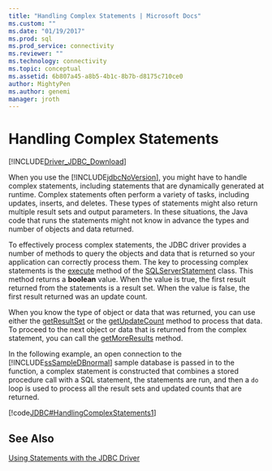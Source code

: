 ```yaml
---
title: "Handling Complex Statements | Microsoft Docs"
ms.custom: ""
ms.date: "01/19/2017"
ms.prod: sql
ms.prod_service: connectivity
ms.reviewer: ""
ms.technology: connectivity
ms.topic: conceptual
ms.assetid: 6b807a45-a8b5-4b1c-8b7b-d8175c710ce0
author: MightyPen
ms.author: genemi
manager: jroth
---
```

# Handling Complex Statements
[!INCLUDE[Driver_JDBC_Download](../../includes/driver_jdbc_download.md)]

  When you use the [!INCLUDE[jdbcNoVersion](../../includes/jdbcnoversion_md.md)], you might have to handle complex statements, including statements that are dynamically generated at runtime. Complex statements often perform a variety of tasks, including updates, inserts, and deletes. These types of statements might also return multiple result sets and output parameters. In these situations, the Java code that runs the statements might not know in advance the types and number of objects and data returned.  
  
 To effectively process complex statements, the JDBC driver provides a number of methods to query the objects and data that is returned so your application can correctly process them. The key to processing complex statements is the [execute](../../connect/jdbc/reference/execute-method-sqlserverstatement.md) method of the [SQLServerStatement](../../connect/jdbc/reference/sqlserverstatement-class.md) class. This method returns a **boolean** value. When the value is true, the first result returned from the statements is a result set. When the value is false, the first result returned was an update count.  
  
 When you know the type of object or data that was returned, you can use either the [getResultSet](../../connect/jdbc/reference/getresultset-method-sqlserverstatement.md) or the [getUpdateCount](../../connect/jdbc/reference/getupdatecount-method-sqlserverstatement.md) method to process that data. To proceed to the next object or data that is returned from the complex statement, you can call the [getMoreResults](../../connect/jdbc/reference/getmoreresults-method.md) method.  
  
 In the following example, an open connection to the [!INCLUDE[ssSampleDBnormal](../../includes/sssampledbnormal_md.md)] sample database is passed in to the function, a complex statement is constructed that combines a stored procedure call with a SQL statement, the statements are run, and then a `do` loop is used to process all the result sets and updated counts that are returned.  
  
 [!code[JDBC#HandlingComplexStatements1](../../connect/jdbc/codesnippet/Java/handling-complex-statements_1.java)]  
  
## See Also  
 [Using Statements with the JDBC Driver](../../connect/jdbc/using-statements-with-the-jdbc-driver.md)  
  
  
